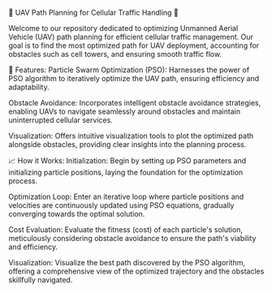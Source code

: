 🚁 UAV Path Planning for Cellular Traffic Handling 📡

Welcome to our repository dedicated to optimizing Unmanned Aerial Vehicle (UAV) path planning for efficient cellular traffic management. Our goal is to find the most optimized path for UAV deployment, accounting for obstacles such as cell towers, and ensuring smooth traffic flow.

🔧 Features:
Particle Swarm Optimization (PSO): Harnesses the power of PSO algorithm to iteratively optimize the UAV path, ensuring efficiency and adaptability.

Obstacle Avoidance: Incorporates intelligent obstacle avoidance strategies, enabling UAVs to navigate seamlessly around obstacles and maintain uninterrupted cellular services.

Visualization: Offers intuitive visualization tools to plot the optimized path alongside obstacles, providing clear insights into the planning process.

📈 How it Works:
Initialization: Begin by setting up PSO parameters and initializing particle positions, laying the foundation for the optimization process.

Optimization Loop: Enter an iterative loop where particle positions and velocities are continuously updated using PSO equations, gradually converging towards the optimal solution.

Cost Evaluation: Evaluate the fitness (cost) of each particle's solution, meticulously considering obstacle avoidance to ensure the path's viability and efficiency.

Visualization: Visualize the best path discovered by the PSO algorithm, offering a comprehensive view of the optimized trajectory and the obstacles skillfully navigated.
